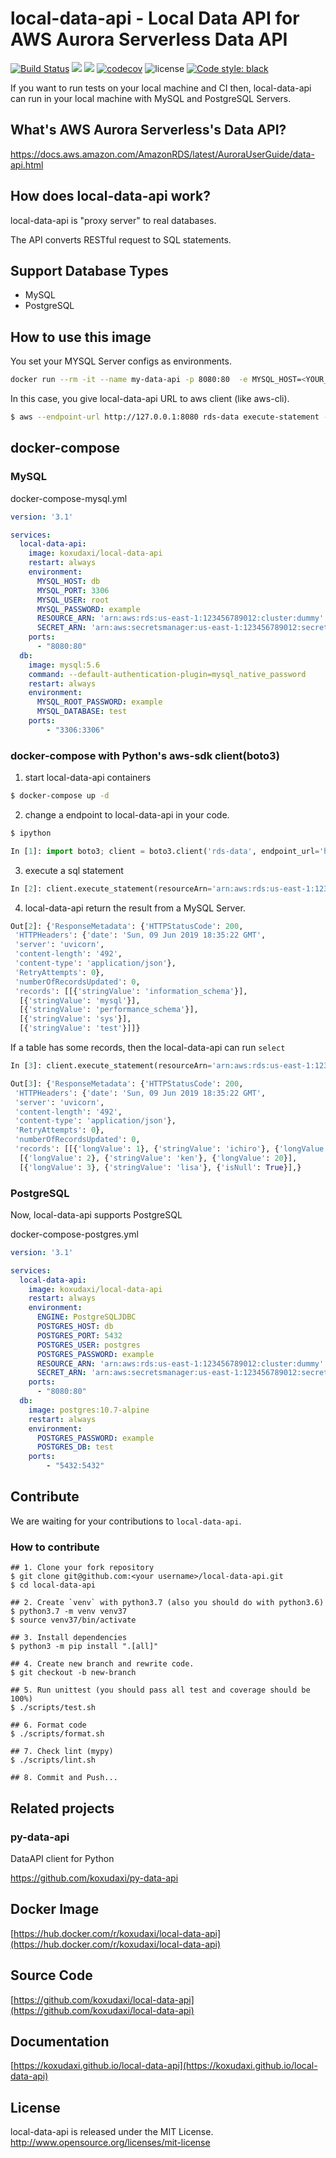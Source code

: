 # local-data-api - Local Data API for AWS Aurora Serverless Data API
[![Build Status](https://travis-ci.org/koxudaxi/local-data-api.svg?branch=master)](https://travis-ci.org/koxudaxi/local-data-api)
[![](https://images.microbadger.com/badges/version/koxudaxi/local-data-api.svg)](https://hub.docker.com/r/koxudaxi/local-data-api)
[![](https://badgen.net/docker/pulls/koxudaxi/local-data-api)](https://hub.docker.com/r/koxudaxi/local-data-api)
[![codecov](https://codecov.io/gh/koxudaxi/local-data-api/branch/master/graph/badge.svg)](https://codecov.io/gh/koxudaxi/local-data-api)
![license](https://img.shields.io/github/license/koxudaxi/local-data-api.svg)
[![Code style: black](https://img.shields.io/badge/code%20style-black-000000.svg)](https://github.com/psf/black)

If you want to run tests on your local machine and CI then, local-data-api can run in your local machine with MySQL and PostgreSQL Servers.

## What's AWS Aurora Serverless's Data API?
https://docs.aws.amazon.com/AmazonRDS/latest/AuroraUserGuide/data-api.html

## How does local-data-api work?
local-data-api is "proxy server" to real databases.

The API converts RESTful request to SQL statements.

## Support Database Types
- MySQL
- PostgreSQL


## How to use this image
You set your MYSQL Server configs as environments.
```bash
docker run --rm -it --name my-data-api -p 8080:80  -e MYSQL_HOST=<YOUR_MYSQL_HOST> -e MYSQL_PORT=<YOUR_MYSQL_PORT> -e MYSQL_USER=<YOUR_MYSQL_USER> -e MYSQL_PASSWORD=<YOUR_MYSQL_PASS>  -e RESOURCE_ARN=arn:aws:rds:us-east-1:123456789012:cluster:dummy -e SECRET_ARN=arn:aws:secretsmanager:us-east-1:123456789012:secret:dummy  koxudaxi/local-data-api
```

In this case, you give local-data-api URL to aws client (like aws-cli).
```bash
$ aws --endpoint-url http://127.0.0.1:8080 rds-data execute-statement --resource-arn "arn:aws:rds:us-east-1:123456789012:cluster:dummy" --sql "show databases"  --secret-arn "arn:aws:secretsmanager:us-east-1:123456789012:secret:dummy" --database 'test'
```
## docker-compose
### MySQL
docker-compose-mysql.yml
```yaml
version: '3.1'

services:
  local-data-api:
    image: koxudaxi/local-data-api
    restart: always
    environment:
      MYSQL_HOST: db
      MYSQL_PORT: 3306
      MYSQL_USER: root
      MYSQL_PASSWORD: example
      RESOURCE_ARN: 'arn:aws:rds:us-east-1:123456789012:cluster:dummy'
      SECRET_ARN: 'arn:aws:secretsmanager:us-east-1:123456789012:secret:dummy'
    ports:
      - "8080:80"
  db:
    image: mysql:5.6
    command: --default-authentication-plugin=mysql_native_password
    restart: always
    environment:
      MYSQL_ROOT_PASSWORD: example
      MYSQL_DATABASE: test
    ports:
        - "3306:3306"
```

### docker-compose with Python's aws-sdk client(boto3) 
1. start local-data-api containers
```bash
$ docker-compose up -d
```

2. change a endpoint to local-data-api in your code. 
```bash
$ ipython
```
```python
In [1]: import boto3; client = boto3.client('rds-data', endpoint_url='http://127.0.0.1:8080', aws_access_key_id='aaa',  aws_secret_access_key='bbb') 
```

3. execute a sql statement
```python
In [2]: client.execute_statement(resourceArn='arn:aws:rds:us-east-1:123456789012:cluster:dummy', secretArn='arn:aws:secretsmanager:us-east-1:123456789012:secret:dummy', sql='show databases', database='test')
```

4. local-data-api return the result from a MySQL Server.
```python
Out[2]: {'ResponseMetadata': {'HTTPStatusCode': 200,
 'HTTPHeaders': {'date': 'Sun, 09 Jun 2019 18:35:22 GMT',
 'server': 'uvicorn',
 'content-length': '492',
 'content-type': 'application/json'},
 'RetryAttempts': 0},
 'numberOfRecordsUpdated': 0,
 'records': [[{'stringValue': 'information_schema'}],
  [{'stringValue': 'mysql'}],
  [{'stringValue': 'performance_schema'}],
  [{'stringValue': 'sys'}],
  [{'stringValue': 'test'}]]}
```

If a table has some records, then the local-data-api can run `select`
```python
In [3]: client.execute_statement(resourceArn='arn:aws:rds:us-east-1:123456789012:cluster:dummy', secretArn='arn:aws:secretsmanager:us-east-1:123456789012:secret:dummy', sql='select * from users', database='test')
```
```python
Out[3]: {'ResponseMetadata': {'HTTPStatusCode': 200,
 'HTTPHeaders': {'date': 'Sun, 09 Jun 2019 18:35:22 GMT',
 'server': 'uvicorn',
 'content-length': '492',
 'content-type': 'application/json'},
 'RetryAttempts': 0},
 'numberOfRecordsUpdated': 0,
 'records': [[{'longValue': 1}, {'stringValue': 'ichiro'}, {'longValue': 17}],
  [{'longValue': 2}, {'stringValue': 'ken'}, {'longValue': 20}],
  [{'longValue': 3}, {'stringValue': 'lisa'}, {'isNull': True}],}
```


### PostgreSQL
Now, local-data-api supports PostgreSQL

docker-compose-postgres.yml
```yaml
version: '3.1'

services:
  local-data-api:
    image: koxudaxi/local-data-api
    restart: always
    environment:
      ENGINE: PostgreSQLJDBC
      POSTGRES_HOST: db
      POSTGRES_PORT: 5432
      POSTGRES_USER: postgres
      POSTGRES_PASSWORD: example
      RESOURCE_ARN: 'arn:aws:rds:us-east-1:123456789012:cluster:dummy'
      SECRET_ARN: 'arn:aws:secretsmanager:us-east-1:123456789012:secret:dummy'
    ports:
      - "8080:80"
  db:
    image: postgres:10.7-alpine
    restart: always
    environment:
      POSTGRES_PASSWORD: example
      POSTGRES_DB: test
    ports:
        - "5432:5432"

```


## Contribute
We are waiting for your contributions to `local-data-api`.

### How to contribute
```shell script
## 1. Clone your fork repository
$ git clone git@github.com:<your username>/local-data-api.git
$ cd local-data-api

## 2. Create `venv` with python3.7 (also you should do with python3.6)
$ python3.7 -m venv venv37
$ source venv37/bin/activate  

## 3. Install dependencies
$ python3 -m pip install ".[all]" 

## 4. Create new branch and rewrite code.
$ git checkout -b new-branch

## 5. Run unittest (you should pass all test and coverage should be 100%)
$ ./scripts/test.sh

## 6. Format code
$ ./scripts/format.sh

## 7. Check lint (mypy)
$ ./scripts/lint.sh

## 8. Commit and Push...
```


## Related projects
### py-data-api

DataAPI client for Python

https://github.com/koxudaxi/py-data-api

## Docker Image 

[https://hub.docker.com/r/koxudaxi/local-data-api](https://hub.docker.com/r/koxudaxi/local-data-api)

## Source Code

[https://github.com/koxudaxi/local-data-api](https://github.com/koxudaxi/local-data-api)

## Documentation

[https://koxudaxi.github.io/local-data-api](https://koxudaxi.github.io/local-data-api)

## License

local-data-api is released under the MIT License. http://www.opensource.org/licenses/mit-license

